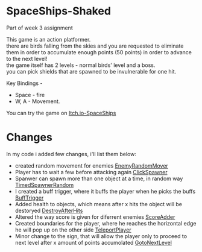 # SpaceShips-Shaked
Part of week 3 assignment

This game is an action platformer. </br>
there are birds falling from the skies and you are requested to eliminate them in order to accumulate enough points (50 points) in order to advance to the next level! </br>
the game itself has 2 levels - normal birds' level and a boss. </br>
you can pick shields that are spawned to be invulnerable for one hit. </br>

Key Bindings - </br>
* Space - fire
* W, A - Movement.

You can try the game on [Itch.io-SpaceShips](https://shaggyx98.itch.io/spaceships)

# Changes

In my code i added few changes, i'll list them below:
* created random movement for enemies [EnemyRandomMover](https://github.com/HolyTrie/SpaceShips-Shaked/blob/main/Assets/Scripts/1-movers/RandomEnemyMover.cs)
* Player has to wait a few before attacking again [ClickSpawner](https://github.com/HolyTrie/SpaceShips-Shaked/blob/main/Assets/Scripts/2-spawners/ClickSpawner.cs)
* Spanwer can spawn more than one object at a time, in random way [TimedSpawnerRandom](https://github.com/HolyTrie/SpaceShips-Shaked/blob/main/Assets/Scripts/2-spawners/TimedSpawnerRandom.cs)
* I created a buff trigger, where it buffs the player when he picks the buffs [BuffTrigger](https://github.com/HolyTrie/SpaceShips-Shaked/blob/main/Assets/Scripts/3-collisions/BuffTrigger.cs)
* Added health to objects, which means after x hits the object will be destoryed [DestroyAfterHits](https://github.com/HolyTrie/SpaceShips-Shaked/blob/main/Assets/Scripts/3-collisions/DestroyAfterHits.cs)
* Altered the way score is given for diferrent enemies [ScoreAdder](https://github.com/HolyTrie/SpaceShips-Shaked/blob/main/Assets/Scripts/3-collisions/ScoreAdder.cs)
* Created boundaries for the player, where he reaches the horizontal edge he will pop up on the other side [TeleportPlayer](https://github.com/HolyTrie/SpaceShips-Shaked/blob/main/Assets/Scripts/3-collisions/TeleportPlayer.cs)
* Minor change to the sign, that will allow the player only to proceed to next level after x amount of points accumolated [GotoNextLevel](https://github.com/HolyTrie/SpaceShips-Shaked/blob/main/Assets/Scripts/4-levels/GotoNextLevel.cs)
